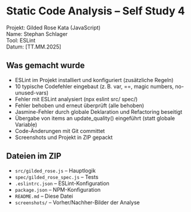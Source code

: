 # Static Code Analysis – Self Study 4

Projekt: Gilded Rose Kata (JavaScript)  
Name: Stephan Schlager  
Tool: ESLint  
Datum: [TT.MM.2025]

## Was gemacht wurde

- ESLint im Projekt installiert und konfiguriert (zusätzliche Regeln)
- 10 typische Codefehler eingebaut (z. B. var, ==, magic numbers, no-unused-vars)
- Fehler mit ESLint analysiert (npx eslint src/ spec/)
- Fehler behoben und erneut überprüft (alle behoben)
- Jasmine-Fehler durch globale Deklaration und Refactoring beseitigt
- Übergabe von items an update_quality() eingeführt (statt globale Variable)
- Code-Änderungen mit Git committet
- Screenshots und Projekt in ZIP gepackt

## Dateien im ZIP

- `src/gilded_rose.js` – Hauptlogik
- `spec/gilded_rose_spec.js` – Tests
- `.eslintrc.json` – ESLint-Konfiguration
- `package.json` – NPM-Konfiguration
- `README.md` – Diese Datei
- `screenshots/` – Vorher/Nachher-Bilder der Analyse

